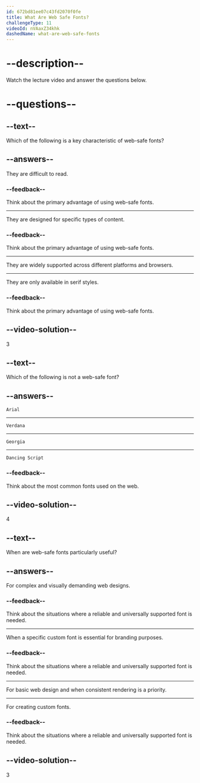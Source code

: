 ```yaml
---
id: 672bd81ee07c43fd2070f0fe
title: What Are Web Safe Fonts?
challengeType: 11
videoId: nVAaxZ34khk
dashedName: what-are-web-safe-fonts
---
```


# --description--

Watch the lecture video and answer the questions below.

# --questions--

## --text--

Which of the following is a key characteristic of web-safe fonts?

## --answers--

They are difficult to read.

### --feedback--

Think about the primary advantage of using web-safe fonts.

---

They are designed for specific types of content.

### --feedback--

Think about the primary advantage of using web-safe fonts.

---

They are widely supported across different platforms and browsers.

---

They are only available in serif styles.

### --feedback--

Think about the primary advantage of using web-safe fonts.

## --video-solution--

3

## --text--

Which of the following is not a web-safe font?

## --answers--

`Arial`

---

`Verdana`

---

`Georgia`

---

`Dancing Script`

### --feedback--

Think about the most common fonts used on the web.

## --video-solution--

4

## --text--

When are web-safe fonts particularly useful?

## --answers--

For complex and visually demanding web designs.

### --feedback--

Think about the situations where a reliable and universally supported font is needed.

---

When a specific custom font is essential for branding purposes.

### --feedback--

Think about the situations where a reliable and universally supported font is needed.

---

For basic web design and when consistent rendering is a priority.

---

For creating custom fonts.

### --feedback--

Think about the situations where a reliable and universally supported font is needed.

## --video-solution--

3
